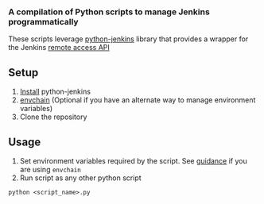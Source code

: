 ### A compilation of Python scripts to manage Jenkins programmatically
These scripts leverage [python-jenkins](https://pypi.org/project/python-jenkins/) library that provides a wrapper for the Jenkins [remote access API](https://wiki.jenkins.io/display/JENKINS/Remote+access+API)

## Setup
1. [Install](https://python-jenkins.readthedocs.io/en/latest/install.html#installing) python-jenkins
2. [envchain](https://github.com/sorah/envchain) (Optional if you have an alternate way to manage environment variables)
3. Clone the repository

## Usage
1. Set environment variables required by the script. See [guidance](setting_env_variables.md) if you are using `envchain`
3. Run script as any other python script
```console
python <script_name>.py
```
